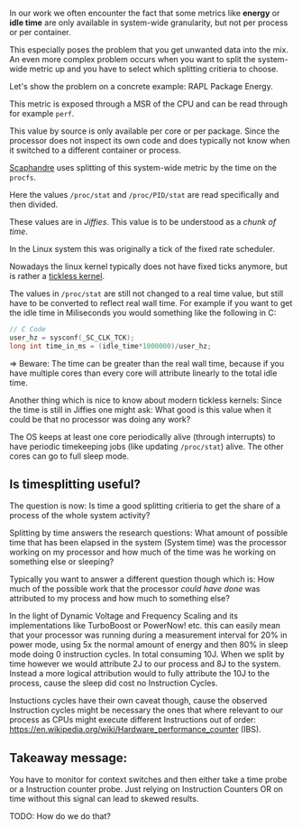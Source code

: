 In our work we often encounter the fact that some metrics like **energy** or  **idle time** are only
available in system-wide granularity, but not per process or per container.

This especially poses the problem that you get unwanted data into the mix. An even more complex problem occurs
when you want to split the system-wide metric up and you have to select which splitting critieria to choose.

Let's show the problem on a concrete example: RAPL Package Energy.

This metric is exposed through a MSR of the CPU and can be read through for example `perf`.

This value by source is only available per core or per package. Since the processor does not inspect its own
code and does typically not know when it switched to a different container or process.

[Scaphandre](https://github.com/hubblo-org/scaphandre) uses splitting of this system-wide metric by the time on the `procfs`.

Here the values `/proc/stat` and `/proc/PID/stat` are read specifically and then divided.

These values are in *Jiffies*. This value is to be understood as a *chunk of time*.

In the Linux system this was originally a tick of the fixed rate scheduler. 

Nowadays the linux kernel typically does not have fixed ticks anymore, but is rather a [tickless kernel](https://blog.fpmurphy.com/2012/09/tickless-linux-kernels.html).

The values in `/proc/stat` are still not changed to a real time value, but still have to be converted to reflect 
real wall time.
For example if you want to get the idle time in Miliseconds you would something like the following in C:
```C
// C Code
user_hz = sysconf(_SC_CLK_TCK);
long int time_in_ms = (idle_time*1000000)/user_hz;
```
=> Beware: The time can be greater than the real wall time, because if you have multiple cores than every core will attribute
linearly to the total idle time.

Another thing which is nice to know about modern tickless kernels: Since the time is still in Jiffies one might ask: What good 
is this value when it could be that no processor was doing any work?

The OS keeps at least one core periodically alive (through interrupts) to have periodic timekeeping jobs (like updating `/proc/stat`) alive.
The other cores can go to full sleep mode.

## Is timesplitting useful?
The question is now: Is time a good splitting critieria to get the share of a process of the whole system activity?

Splitting by time answers the research questions: What amount of possible time that has been elapsed in the system (System time)
was the processor working on my processor and how much of the time was he working on something else or sleeping?

Typically you want to answer a different question though which is: How much of the possible work that the processor *could have done*
was attributed to my process and how much to something else?

In the light of Dynamic Voltage and Frequency Scaling and its implementations like TurboBoost or PowerNow! etc.
this can easily mean that your processor was running during a measurement interval for 20% in power mode, using 5x the normal amount of energy
and then 80% in sleep mode doing 0 instruction cycles. In total consuming 10J.
When we split by time however we would attribute 2J to our process and 8J to the system. Instead a more logical attribution would to fully
attribute the 10J to the process, cause the sleep did cost no Instruction Cycles.

Instuctions cycles have their own caveat though, cause the observed Instruction cycles might be necessary the ones that where relevant to our process as CPUs might execute different Instructions out of order: https://en.wikipedia.org/wiki/Hardware_performance_counter (IBS).


## Takeaway message:
You have to monitor for context switches and then either take a time probe or a Instruction counter probe.
Just relying on Instruction Counters OR on time without this signal can lead to skewed results.

TODO: How do we do that?
